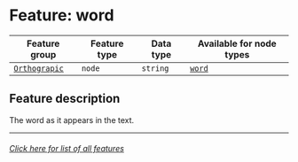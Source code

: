 # Feature: word

Feature group | Feature type | Data type | Available for node types
---  | --- | --- | ---
[`Orthograpic`](home.md#orthograpic-features) | `node` | `string`  | [`word`](wordnodefeatures.md#readme)

## Feature description 

The word as it appears in the text.

---
###### [Click here for list of all features](home.md#readme)
